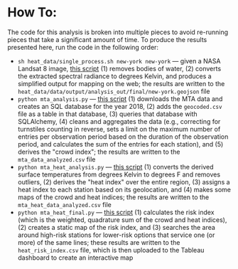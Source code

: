 # How To:

The code for this analysis is broken into multiple pieces to avoid re-running pieces that take a significant amount of time. To produce the results presented here, run the code in the following order:

- `sh heat_data/single_process.sh new-york new-york` &mdash; given a NASA Landsat 8 image, [this script](https://github.com/hmlewis-astro/mta_analysis/blob/main/heat_data/single_process.sh) (1) removes bodies of water, (2) converts the extracted spectral radiance to degrees Kelvin, and produces a simplified output for mapping on the web; the results are written to the `heat_data/data/output/analysis_out/final/new-york.geojson` file
- `python mta_analysis.py` &mdash; [this script](https://github.com/hmlewis-astro/mta_analysis/blob/main/mta_analysis.py) (1) downloads the MTA data and creates an SQL database for the year 2018, (2) adds the `geocoded.csv` file as a table in that database, (3) queries that database with SQLAlchemy, (4) cleans and aggregates the data (e.g., correcting for turnstiles counting in reverse, sets a limit on the maximum number of entries per observation period based on the duration of the observation period, and calculates the sum of the entries for each station), and (5) derives the "crowd index"; the results are written to the `mta_data_analyzed.csv` file
- `python mta_heat_analysis.py` &mdash; [this script](https://github.com/hmlewis-astro/mta_analysis/blob/main/mta_heat_analysis.py) (1) converts the derived surface temperatures from degrees Kelvin to degrees F and removes outliers, (2) derives the "heat index" over the entire region, (3) assigns a heat index to each station based on its geolocation, and (4) makes some maps of the crowd and heat indices; the results are written to the `mta_heat_data_analyzed.csv` file
-  `python mta_heat_final.py` &mdash; [this script](https://github.com/hmlewis-astro/mta_analysis/blob/main/mta_heat_final.py) (1) calculates the risk index (which is the weighted, quadrature sum of the crowd and heat indices), (2) creates a static map of the risk index, and (3) searches the area around high-risk stations for lower-risk options that service one (or more) of the same lines; these results are written to the `heat_risk_index.csv` file, which is then uploaded to the Tableau dashboard to create an interactive map
